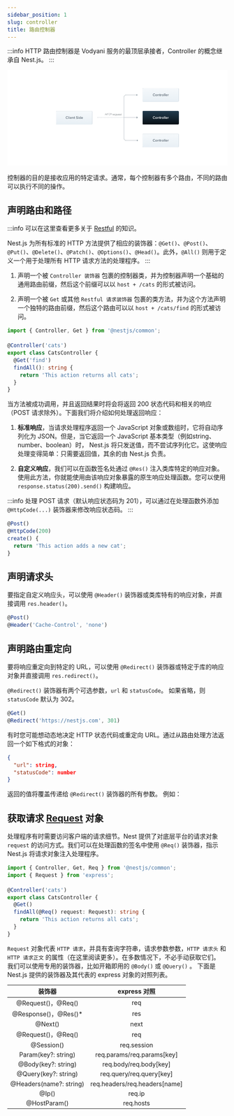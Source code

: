 ```yaml
---
sidebar_position: 1
slug: controller
title: 路由控制器
---
```


:::info
HTTP 路由控制器是 Vodyani 服务的最顶层承接者，Controller 的概念继承自 Nest.js。
:::

![](../../../static/img/Controllers_1.png)

控制器的目的是接收应用的特定请求。通常，每个控制器有多个路由，不同的路由可以执行不同的操作。

## 声明路由和路径

:::info
可以在这里查看更多关于 [Restful](https://restfulapi.cn/) 的知识。

Nest.js 为所有标准的 HTTP 方法提供了相应的装饰器：`@Get()`、`@Post()`、`@Put()`、`@Delete()`、`@Patch()`、`@Options()`、`@Head()`。此外，`@All()` 则用于定义一个用于处理所有 HTTP 请求方法的处理程序。
:::

1. 声明一个被 `Controller 装饰器` 包裹的控制器类，并为控制器声明一个基础的通用路由前缀，然后这个前缀可以以 `host + /cats` 的形式被访问。

2. 声明一个被 `Get` 或其他 `Restful 请求装饰器` 包裹的类方法，并为这个方法声明一个独特的路由前缀，然后这个路由可以以 `host + /cats/find` 的形式被访问。

```typescript
import { Controller, Get } from '@nestjs/common';

@Controller('cats')
export class CatsController {
  @Get('find')
  findAll(): string {
    return 'This action returns all cats';
  }
}
```

当方法被成功调用，并且返回结果时将会将返回 200 状态代码和相关的响应（POST 请求除外）。下面我们将介绍如何处理返回响应：

1. **标准响应**，当请求处理程序返回一个 JavaScript 对象或数组时，它将自动序列化为 JSON。但是，当它返回一个 JavaScript 基本类型（例如string、number、boolean）时， Nest.js 将只发送值，而不尝试序列化它。这使响应处理变得简单：只需要返回值，其余的由 Nest.js 负责。

2. **自定义响应**，我们可以在函数签名处通过 `@Res()` 注入类库特定的响应对象。使用此方法，你就能使用由该响应对象暴露的原生响应处理函数。您可以使用 `response.status(200).send()` 构建响应。

:::info
处理 POST 请求（默认响应状态码为 201），可以通过在处理函数外添加 `@HttpCode(...)` 装饰器来修改响应状态码。
:::

```typescript
@Post()
@HttpCode(200)
create() {
  return 'This action adds a new cat';
}
```

## 声明请求头

要指定自定义响应头，可以使用 `@Header()` 装饰器或类库特有的响应对象，并直接调用 `res.header()`。

```typescript
@Post()
@Header('Cache-Control', 'none')
```

## 声明路由重定向

要将响应重定向到特定的 URL，可以使用 `@Redirect()` 装饰器或特定于库的响应对象并直接调用 `res.redirect()`。

`@Redirect()` 装饰器有两个可选参数，`url` 和 `statusCode`。 如果省略，则 `statusCode` 默认为 302。

```typescript
@Get()
@Redirect('https://nestjs.com', 301)
```

有时您可能想动态地决定 HTTP 状态代码或重定向 URL。通过从路由处理方法返回一个如下格式的对象：

```json
{
  "url": string,
  "statusCode": number
}
```

返回的值将覆盖传递给 `@Redirect()` 装饰器的所有参数。 例如：

## 获取请求 [Request](http://expressjs.com/en/api.html#req) 对象

处理程序有时需要访问客户端的请求细节。Nest 提供了对底层平台的请求对象 `request` 的访问方式。我们可以在处理函数的签名中使用 `@Req()` 装饰器，指示 Nest.js 将请求对象注入处理程序。

```typescript
import { Controller, Get, Req } from '@nestjs/common';
import { Request } from 'express';

@Controller('cats')
export class CatsController {
  @Get()
  findAll(@Req() request: Request): string {
    return 'This action returns all cats';
  }
}
```

`Request` 对象代表 `HTTP 请求`，并具有查询字符串，请求参数参数，`HTTP 请求头` 和 `HTTP 请求正文` 的属性（在这里阅读更多）。在多数情况下，不必手动获取它们。 我们可以使用专用的装饰器，比如开箱即用的 `@Body()` 或 `@Query()` 。 下面是 Nest.js 提供的装饰器及其代表的 express 对象的对照列表。

|装饰器|express 对照|
|:-:|:-:|
|@Request()，@Req()|req|
|@Response()，@Res()*|res|
|@Next()|next|
|@Request()，@Req()|req|
|@Session()|req.session|
|Param(key?: string)|req.params/req.params[key]|
|@Body(key?: string)|req.body/req.body[key]|
|@Query(key?: string)|req.query/req.query[key]|
|@Headers(name?: string)|req.headers/req.headers[name]|
|@Ip()|req.ip|
|@HostParam()|req.hosts|
